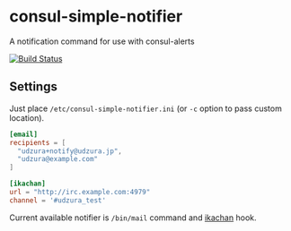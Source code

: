 # consul-simple-notifier

A notification command for use with consul-alerts

[![Build Status](https://travis-ci.org/udzura/consul-simple-notifier.svg)](https://travis-ci.org/udzura/consul-simple-notifier)

## Settings

Just place `/etc/consul-simple-notifier.ini` (or `-c` option to pass custom location).

```conf
[email]
recipients = [
  "udzura+notify@udzura.jp",
  "udzura@example.com"
]

[ikachan]
url = "http://irc.example.com:4979"
channel = '#udzura_test'

```

Current available notifier is `/bin/mail` command and [ikachan](https://github.com/yappo/p5-App-Ikachan) hook.
